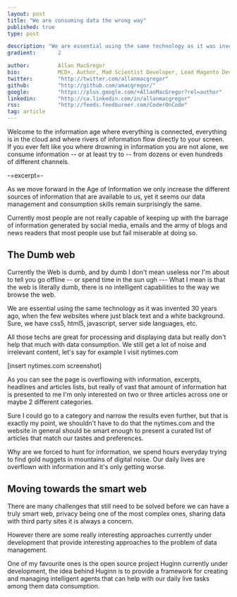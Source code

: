 ```yaml
---
layout: post
title: "We are consuming data the wrong way"
published: true
type: post

description: "We are essential using the same technology as it was invented 30 years ago, when the few websites where just black text and a white background. Sure, we have css5, html5, javascript, server side languages, etc."
gradient: 		2

author: 		Allan MacGregor
bio: 			MCD+, Author, Mad Scientist Developer, Lead Magento Developer @demacmedia.
twitter: 		"http://twitter.com/allanmacgregor"
github: 		"http://github.com/amacgregor/"
google: 		"https://plus.google.com/+AllanMacGregor?rel=author"
linkedin: 		"http://ca.linkedin.com/in/allanmacgregor"
rss: 			"http://feeds.feedburner.com/CoderOnCode"
tag: article
---
```

	
Welcome to the  information age where everything is connected, everything is in the cloud and where rivers of information flow directly to your screen. 
If you ever felt like you where drowning in information you are not alone, we consume information -- or at least try to -- from dozens or even hundreds of different channels.

-=excerpt=-

As we move forward in the Age of Information we only increase the different sources of information that are available to us, yet it seems our data management and consumption skills remain surprisingly the same.

Currently most people are not really capable of keeping up with the barrage of information generated by social media, emails and the army of blogs and news readers that most people use but fail miserable at doing so.

## The Dumb web
Currently the Web is dumb, and by dumb I don't mean useless nor I'm about to tell you go offline -- or spend time in the sun ugh --- What I mean is that the web is literally dumb, there is no intelligent capabilities to the way we browse the web.

We are essential using the same technology as it was invented 30 years ago, when the few websites where just black text and a white background. Sure, we have css5, html5, javascript, server side languages, etc.

All those techs are great for processing and displaying data but really don't help that much with data consumption. We still get a lot of noise and irrelevant content, let's say for example I visit nytimes.com 

[insert nytimes.com screenshot]

As you can see the page is overflowing with information, excerpts, headlines and articles lists, but really of vast that amount of information hat is presented to me I'm only interested on two or three articles across one or maybe 2 different categories.

Sure I could go to a category and narrow the results even further, but that is exactly my point, we shouldn't have to do that the nytimes.com and the website in general should be smart enough to present a curated list of articles that match our tastes and preferences.

Why are we forced to hunt for information, we spend hours everyday trying to find gold nuggets in mountains of digital noise. Our daily lives are overflown with information and it's only getting worse.
 
## Moving towards the smart web

There are many challenges that still need to be solved before we can have a truly smart web, privacy being one of the most complex ones, sharing data with third party sites it is always a concern.

However there are some really interesting approaches currently under development that provide interesting approaches to the problem of data management.

One of my favourite ones is the open source project Huginn currently under development, the idea behind Huginn is to provide a framework for creating and managing intelligent agents that can help with our daily live tasks among them data consumption.


